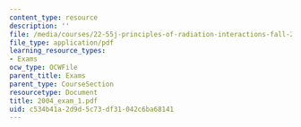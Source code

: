 ```yaml
---
content_type: resource
description: ''
file: /media/courses/22-55j-principles-of-radiation-interactions-fall-2004/c534b41a2d9d5c73df31042c6ba68141_2004_exam_1.pdf
file_type: application/pdf
learning_resource_types:
- Exams
ocw_type: OCWFile
parent_title: Exams
parent_type: CourseSection
resourcetype: Document
title: 2004_exam_1.pdf
uid: c534b41a-2d9d-5c73-df31-042c6ba68141
---
```

